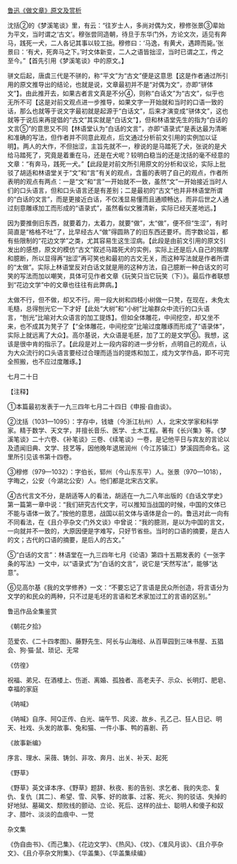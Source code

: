 [鲁迅《做文章》原文及赏析](https://www.vrrw.net/wx/8525.html)

沈括②的《梦溪笔谈》里，有云：“往岁士人，多尚对偶为文，穆修张景③辈始为平文，当时谓之‘古文’。穆张尝同造朝，待旦于东华门外，方论文次，适见有奔马，践死一犬，二人各记其事以较工拙。穆修曰：‘马逸，有黄犬，遇蹄而毙。’张景曰：‘有犬，死奔马之下。’时文体新变，二人之语皆拙涩，当时已谓之工，传之至今。”【首先引用《梦溪笔谈》中的原文。】



骈文后起，唐虞三代是不骈的，称“平文”为“古文”便是这意思【这是作者通过所引用的原文推导出的结论，也就是说，文章最初并不是“对偶为文”，亦即“骈体文”】。由此推开去，如果古者言文真是不分④，则称“白话文”为“古文”，似乎也无所不可【这是对前文观点进一步推导，如果文字一开始就和当时的口语一致的话，那么也就等于说文字最初就是起源于“白话文”，后来才演变成“骈体文”，这也就等于说后来再提倡的“古文”其实就是“白话文”】，但和林语堂先生的指为“白话的文言⑤”的意思又不同【林语堂认为“白话的文言”，亦即“语录式”是表达最为清晰和准确的写法，但作者并不同意此观点，后文通过分析前文引用的实例加以证明】。两人的大作，不但拙涩，主旨先就不一，穆说的是马踏死了犬，张说的是犬给马踏死了，究竟是着重在马，还是在犬呢？较明白稳当的还是沈括的毫不经意的文章：“有奔马，践死一犬。”【此段是对前文所引用原文的分析和议论，实际上批驳了胡适和林语堂关于“文”和“言”有关的观点，含蓄的表明了自己的观点，作者所表明的观点有两点：一是“文”和“言”一开始就不一致，虽然“文”一开始接近当时人们的口头语言，但和口头语言还是有差别；二是最初的“古文”也并非林语堂所谓的“白话的文言”，而是更接近白话，不仅浅显易懂而且通顺畅达，而非后世之人通过刻意雕琢加工而形成的“语录式”，虽然看似文雅清新，实际已经天差地远。】

因为要推倒旧东西，就要着力，太着力，就要“做”，太“做”，便不但“生涩”，有时简直是“格格不吐”了，比早经古人“做”得圆熟了的旧东西还要坏。而字数论旨，都有些限制的“花边文学”之类，尤其容易生这生涩病。【此段是由前文引用的原文引发出的感想，原文的模仿“古文”叙述马踏死犬的实例，实际上还是后人自己的揣摩和臆断，所以显得再“拙涩”再可笑也和最初的古文无关，而这种写法就是作者所谓的“太做”。实际上林语堂反对白话文就是用的这种方法，自己臆断一种白话文的可笑的写法而加以嘲笑，具体可见作者文章《玩笑只当它玩笑（下）》。最后作者联想到“花边文学”中的文章也往往有此弊病。】

太做不行，但不做，却又不行。用一段大树和四枝小树做一只凳，在现在，未免太毛糙，总得刨光它一下才好【此处“大树”和“小树”比喻群众中流行的口头语言，“刨光”比喻对大众语言的加工提炼】。但如全体雕花，中间挖空，却又坐不来，也不成其为凳子了【“全体雕花，中间挖空”比喻过度雕琢而形成了“语录体”，实际上就远离了大众】。高尔基说，大众语是毛胚，加了工的是文学⑥。我想，这该是很中肯的指示了。【此段是对上一段内容的进一步分析，点明自己的观点，认为大众流行的口头语言要经过合理而适当的提炼和加工，成为文学作品，即不可完全照搬，也不应过度雕琢。】

七月二十日



【注释】

①本篇最初发表于一九三四年七月二十四日《申报·自由谈》。

②沈括（1031—1095）：字存中，钱塘（今浙江杭州）人，北宋文学家和科学家。精于数学、天文学，并擅长音乐、医学、土木工程。著有《长兴集》等。《梦溪笔谈》二十六卷、《补笔谈》三卷、《续笔谈》一卷，是记他平日与宾友的言论以及遗闻旧典、文学、技艺等，因他晚年退居润州（今江苏镇江）梦溪园而命名。这里所引见该书第十四卷。

③穆修（979—1032）：字伯长，郓州（今山东东平）人。张景（970—1018），字晦之，公安（今湖北公安）人。他们都是北宋古文家。

④古代言文不分，是胡适等人的看法，胡适在一九二八年出版的《白话文学史》第一篇第一章中说：“我们研究古代文字，可以推知当战国的时候，中国的文体已不能与语体一致了。”按他的意思，战国以前文体与语体是合一的。鲁迅对此一向有不同看法，在《且介亭杂文·门外文谈》中曾说：“我的臆测，是以为中国的言文，一向就并不一致的，大原因便是字难写，只好节省些。当时的口语的摘要，是古人的文；古代的口语的摘要，是后人的古文。”

⑤“白话的文言”：林语堂在一九三四年七月《论语》第四十五期发表的《一张字条的写法》一文中，以“语录式”为“白话的文言”，说它是“天然写法”，能够“达意”。

⑥见高尔基《我的文学修养》一文：“不要忘记了言语是民众所创造，将言语分为文学的和民众的两种，只不过是毛坯的言语和艺术家加过工的言语的区别。”

鲁迅作品全集鉴赏

《朝花夕拾》

范爱农、《二十四孝图》、藤野先生、阿长与山海经、从百草园到三味书屋、五猖会、狗·猫·鼠、琐记、无常

《仿徨》

祝福、弟兄、在酒楼上、伤逝、离婚、孤独者、高老夫子、示众、长明灯、肥皂、幸福的家庭

《呐喊》

《呐喊》自序、阿Q正传、白光、端午节、风波、故乡、孔乙己、狂人日记、明天、社戏、头发的故事、兔和猫、一件小事、鸭的喜剧、药

《故事新编》

序言、理水、采薇、铸剑、非攻、奔月、出关、补天、起死

《野草》

《野草》英文译本序、《野草》题辞、秋夜、影的告别、求乞者、我的失恋、复仇、复仇〔其二〕、希望、雪、风筝、好的故事、过客、死火、狗的驳诘、失掉的好地狱、墓碣文、颓败线的颤动、立论、死后、这样的战士、聪明人和傻子和奴才、腊叶、淡淡的血痕中、一觉

杂文集

《伪自由书》、《而己集》、《花边文学》、《热风》、《坟》、《准风月谈》、《且介亭杂文》、《且介亭杂文附集》、《华盖集》、《华盖集续编》

